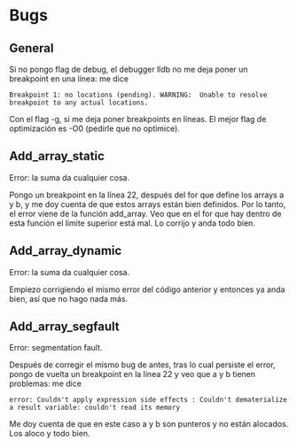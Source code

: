 # Bugs

## General

Si no pongo flag de debug, el debugger lldb no me deja poner un breakpoint en una línea: me dice 

`Breakpoint 1: no locations (pending).
WARNING:  Unable to resolve breakpoint to any actual locations.`

Con el flag -g, sí me deja poner breakpoints en líneas. El mejor flag de optimización es -O0 (pedirle que no optimice).


## Add_array_static

Error: la suma da cualquier cosa.

Pongo un breakpoint en la línea 22, después del for que define los arrays a y b, y me doy cuenta de que estos arrays están bien definidos. Por lo tanto, el error viene de la función add_array. Veo que en el for que hay dentro de esta función el límite superior está mal. Lo corrijo y anda todo bien.


## Add_array_dynamic

Error: la suma da cualquier cosa.

Empiezo corrigiendo el mismo error del código anterior y entonces ya anda bien, así que no hago nada más.


## Add_array_segfault

Error: segmentation fault.

Después de corregir el mismo bug de antes, tras lo cual persiste el error, pongo de vuelta un breakpoint en la línea 22 y veo que a y b tienen problemas: me dice

`error: Couldn't apply expression side effects : Couldn't dematerialize a result variable: couldn't read its memory`

Me doy cuenta de que en este caso a y b son punteros y no están alocados. Los aloco y todo bien.

